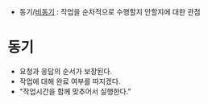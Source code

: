 - 동기/[비동기](Asynchronous) : 작업을 순차적으로 수행할지 안할지에 대한 관점
# 동기
- 요청과 응답의 순서가 보장된다.
- 작업에 대해 완료 여부를 따지겠다.
- "작업시간을 함께 맞추어서 실행한다."
